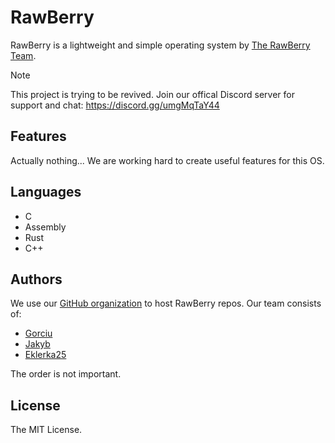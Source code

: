 # RawBerry
RawBerry is a lightweight and simple operating system by [The RawBerry Team](https://github.com/rawberryteam).

> [!NOTE]
> This project is trying to be revived. Join our offical Discord server for support and chat: https://discord.gg/umgMqTaY44

## Features
Actually nothing... We are working hard to create useful features for this OS.

## Languages
- C
- Assembly 
- Rust
- C++

## Authors

We use our [GitHub organization](https://github.com/RawBerryTeam) to host RawBerry repos. Our team consists of:

- [Gorciu](https://github.com/gorciu-official)
- [Jakyb](https://github.com/Goldjakyt)
- [Eklerka25](https://github.com/Eklerka25)
 
The order is not important.

## License
The MIT License.
